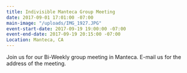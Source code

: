 ```yaml
---
title: Indivisible Manteca Group Meeting
date: 2017-09-01 17:01:00 -07:00
main-image: "/uploads/IMG_1927.JPG"
event-start-date: 2017-09-19 19:00:00 -07:00
event-end-date: 2017-09-19 20:15:00 -07:00
Location: Manteca, CA
---
```


Join us for our Bi-Weekly group meeting in Manteca.  E-mail us for the address of the meeting.